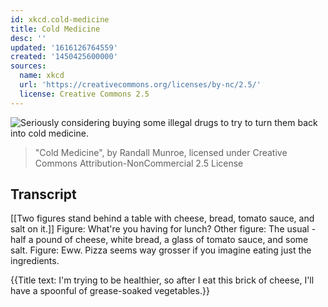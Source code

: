 ```yaml
---
id: xkcd.cold-medicine
title: Cold Medicine
desc: ''
updated: '1616126764559'
created: '1450425600000'
sources:
  name: xkcd
  url: 'https://creativecommons.org/licenses/by-nc/2.5/'
  license: Creative Commons 2.5
---
```

![Seriously considering buying some illegal drugs to try to turn them back into cold medicine.](https://imgs.xkcd.com/comics/cold_medicine.png)
> "Cold Medicine", by Randall Munroe, licensed under Creative Commons Attribution-NonCommercial 2.5 License

## Transcript
[[Two figures stand behind a table with cheese, bread, tomato sauce, and salt on it.]]
Figure: What're you having for lunch? 
Other figure: The usual - half a pound of cheese, white bread, a glass of tomato sauce, and some salt.
Figure: Eww. 
Pizza seems way grosser if you imagine eating just the ingredients.

{{Title text: I'm trying to be healthier, so after I eat this brick of cheese, I'll have a spoonful of grease-soaked vegetables.}}
